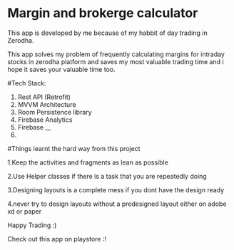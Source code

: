# Margin and brokerge calculator

This app is developed by me because of my habbit of day trading in Zerodha.

This app solves my problem of frequently calculating margins for intraday stocks in zerodha platform and saves my most valuable trading time and i hope it saves your valuable time too.


#Tech Stack:

1. Rest API (Retrofit)
2. MVVM Architecture
3. Room Persistence library
4. Firebase Analytics
5. Firebase __
6.



#Things learnt the hard way from this project

1.Keep the activities and fragments as lean as possible

2.Use Helper classes if there is a task that you are repeatedly doing

3.Designing layouts is a complete mess if you dont have the design ready

4.never try to design layouts without a predesigned layout either on adobe xd or paper



Happy Trading :)


Check out this app on playstore :!
